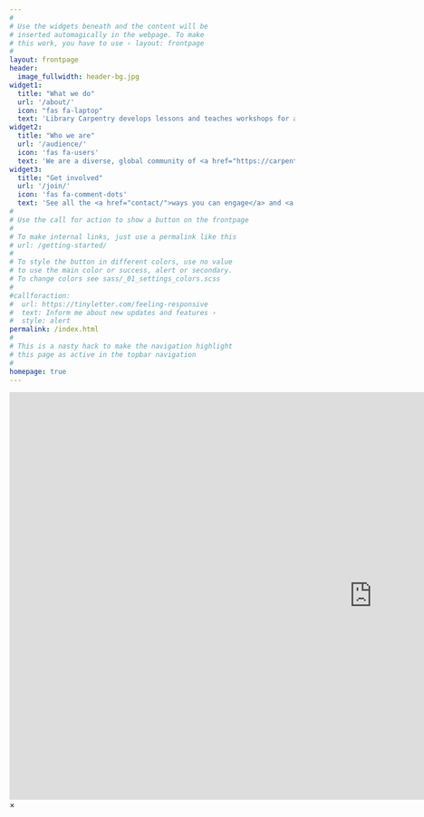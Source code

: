 ```yaml
---
#
# Use the widgets beneath and the content will be
# inserted automagically in the webpage. To make
# this work, you have to use › layout: frontpage
#
layout: frontpage
header:
  image_fullwidth: header-bg.jpg
widget1:
  title: "What we do"
  url: '/about/'
  icon: "fas fa-laptop"
  text: 'Library Carpentry develops lessons and teaches workshops for and with people working in library- and information-related roles. Our goal is to create an on-ramp to empower this community to use software and data in their own work as well as be advocates for and train others in efficient, effective and reproducible data and software practices. Our workshops are based on <a href="lessons/">our lessons</a>. Workshop hosts, Instructors, and learners must be prepared to follow The Carpentries <a href="http://docs.carpentries.org/topic_folders/policies/code-of-conduct.html">Code of Conduct</a>.'
widget2:
  title: "Who we are"
  url: '/audience/'
  icon: 'fas fa-users'
  text: 'We are a diverse, global community of <a href="https://carpentries.org/volunteer/">volunteers</a>. Our community includes Instructors, helpers, Trainers, <a href="https://carpentries.org/maintainers/">Maintainers</a>, <a href="http://static.carpentries.org/mentors/">Mentors</a>, community champions, <a href="https://carpentries.org/members/">member organisations</a>, supporters, workshop organisers, and <a href="https://carpentries.org/team/">staff</a>. Library Carpentry is guided by a <a href="team/">Advisory Group</a> and a <a href="cac/">Curriculum Advisory Committee</a>. <a href="audience/">Our audience</a> are primarily people working in library- and information-related roles.'
widget3:
  title: "Get involved"
  url: '/join/'
  icon: 'fas fa-comment-dots'
  text: 'See all the <a href="contact/">ways you can engage</a> and <a href="join/">get involved</a> with Library Carpentry. Follow us on <a href="https://twitter.com/libcarpentry/">Twitter</a>.'
#
# Use the call for action to show a button on the frontpage
#
# To make internal links, just use a permalink like this
# url: /getting-started/
#
# To style the button in different colors, use no value
# to use the main color or success, alert or secondary.
# To change colors see sass/_01_settings_colors.scss
#
#callforaction:
#  url: https://tinyletter.com/feeling-responsive
#  text: Inform me about new updates and features ›
#  style: alert
permalink: /index.html
#
# This is a nasty hack to make the navigation highlight
# this page as active in the topbar navigation
#
homepage: true
---
```


<div id="videoModal" class="reveal-modal large" data-reveal="">
  <div class="flex-video widescreen vimeo" style="display: block;">
    <iframe width="1280" height="720" src="https://www.youtube.com/embed/3b5zCFSmVvU" frameborder="0" allowfullscreen></iframe>
  </div>
  <a class="close-reveal-modal">&#215;</a>
</div>
